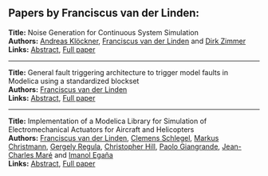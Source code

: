 <h2>Papers by Franciscus van der Linden:</h2>
<p>
<b>Title:</b> Noise Generation for Continuous System Simulation<br />
<b>Authors:</b> <a href="../authors/author_166.html">Andreas Klöckner</a>, <a href="../authors/author_318.html">Franciscus van der Linden</a> and <a href="../authors/author_347.html">Dirk Zimmer</a><br />
<b>Links:</b> <a href="../abstracts/abstract_88.pdf">Abstract</a>, <a href="../submissions/ECP14096837_KlocknerVanderlindenZimmer.pdf">Full paper</a>
</p>
<hr />
<p>
<b>Title:</b> General fault triggering architecture to trigger model faults in Modelica using a standardized blockset<br />
<b>Authors:</b> <a href="../authors/author_318.html">Franciscus van der Linden</a><br />
<b>Links:</b> <a href="../abstracts/abstract_46.pdf">Abstract</a>, <a href="../submissions/ECP14096427_Vanderlinden.pdf">Full paper</a>
</p>
<hr />
<p>
<b>Title:</b> Implementation of a Modelica Library for Simulation of Electromechanical Actuators for Aircraft and Helicopters<br />
<b>Authors:</b> <a href="../authors/author_318.html">Franciscus van der Linden</a>, <a href="../authors/author_273.html">Clemens Schlegel</a>, <a href="../authors/author_59.html">Markus Christmann</a>, <a href="../authors/author_253.html">Gergely Regula</a>, <a href="../authors/author_133.html">Christopher Hill</a>, <a href="../authors/author_113.html">Paolo Giangrande</a>, <a href="../authors/author_201.html">Jean-Charles Maré</a> and <a href="../authors/author_83.html">Imanol Egaña</a><br />
<b>Links:</b> <a href="../abstracts/abstract_80.pdf">Abstract</a>, <a href="../submissions/ECP14096757_VanderlindenSchlegelChristmannRegulaHillGiangrandeMareEgana.pdf">Full paper</a>
</p>